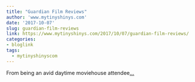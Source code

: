 ```yaml
---
title: "Guardian Film Reviews"
author: 'www.mytinyshinys.com'
date: '2017-10-07'
slug: guardian-film-reviews
link: https://www.mytinyshinys.com/2017/10/07/guardian-film-reviews/
categories:
- bloglink
tags:
  - mytinyshinyscom
---
```


From being an avid daytime moviehouse attendee[... <i class="fas fa-external-link-alt"></i>](https://www.mytinyshinys.com/2017/10/07/guardian-film-reviews/)


